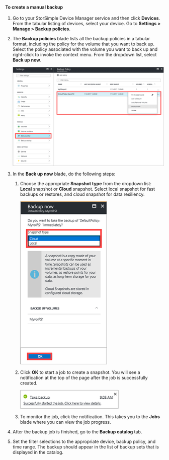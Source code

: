 
<!--author=alkohli last changed: 01/20/2017-->

#### To create a manual backup

1. Go to your StorSimple Device Manager service and then click **Devices**. From the tabular listing of devices, select your device. Go to **Settings > Manage > Backup policies**.

2. The **Backup policies** blade lists all the backup policies in a tabular format, including the policy for the volume that you want to back up. Select the policy associated with the volume you want to back up and right-click to invoke the context menu. From the dropdown list, select **Back up now**.

    ![Create manual backup](./media/storsimple-8000-create-manual-backup/createmanualbu1.png)

3. In the **Back up now** blade, do the following steps:

    1. Choose the appropriate **Snapshot type** from the dropdown list: **Local** snapshot or **Cloud** snapshot. Select local snapshot for fast backups or restores, and cloud snapshot for data resiliency.

        ![Create manual backup](./media/storsimple-8000-create-manual-backup/createmanualbu2.png)

    2. Click **OK** to start a job to create a snapshot. You will see a notification at the top of the page after the job is successfully created.

        ![Create manual backup](./media/storsimple-8000-create-manual-backup/createmanualbu4.png)

    3. To monitor the job, click the notification. This takes you to the **Jobs** blade where you can view the job progress.


5. After the backup job is finished, go to the **Backup catalog** tab.

6. Set the filter selections to the appropriate device, backup policy, and time range. The backup should appear in the list of backup sets that is displayed in the catalog.

